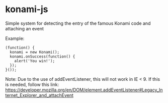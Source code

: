 konami-js
=========

Simple system for detecting the entry of the famous Konami code and attaching an event

Example:

```
(function() {
  konami = new Konami();
  konami.onSuccess(function() {
    alert('You win!');
  });
}());
```

Note:
Due to the use of addEventListener, this will not work in IE < 9.  If this is needed, follow this link:
https://developer.mozilla.org/en/DOM/element.addEventListener#Legacy_Internet_Explorer_and_attachEvent